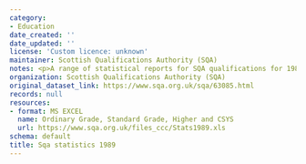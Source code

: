 ```yaml
---
category:
- Education
date_created: ''
date_updated: ''
license: 'Custom licence: unknown'
maintainer: Scottish Qualifications Authority (SQA)
notes: <p>A range of statistical reports for SQA qualifications for 1989.</p>
organization: Scottish Qualifications Authority (SQA)
original_dataset_link: https://www.sqa.org.uk/sqa/63085.html
records: null
resources:
- format: MS EXCEL
  name: Ordinary Grade, Standard Grade, Higher and CSYS
  url: https://www.sqa.org.uk/files_ccc/Stats1989.xls
schema: default
title: Sqa statistics 1989
---
```

